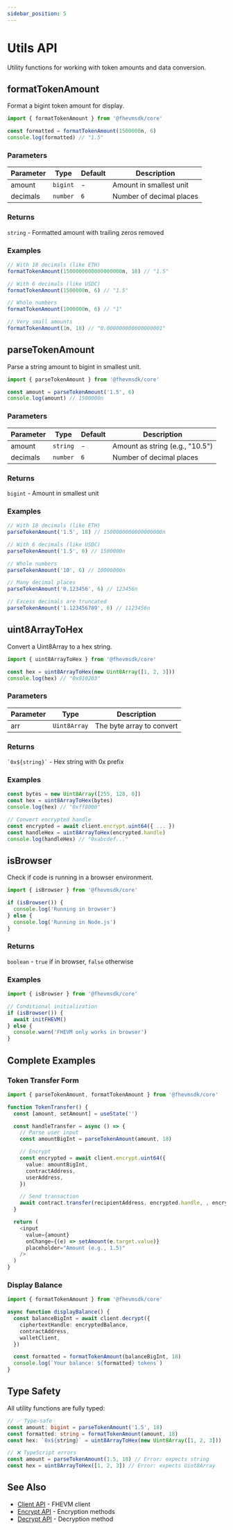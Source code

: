 ```yaml
---
sidebar_position: 5
---
```


# Utils API

Utility functions for working with token amounts and data conversion.

## formatTokenAmount

Format a bigint token amount for display.

```typescript
import { formatTokenAmount } from '@fhevmsdk/core'

const formatted = formatTokenAmount(1500000n, 6)
console.log(formatted) // "1.5"
```

### Parameters

| Parameter | Type | Default | Description |
|-----------|------|---------|-------------|
| amount | `bigint` | - | Amount in smallest unit |
| decimals | `number` | `6` | Number of decimal places |

### Returns

`string` - Formatted amount with trailing zeros removed

### Examples

```typescript
// With 18 decimals (like ETH)
formatTokenAmount(1500000000000000000n, 18) // "1.5"

// With 6 decimals (like USDC)
formatTokenAmount(1500000n, 6) // "1.5"

// Whole numbers
formatTokenAmount(1000000n, 6) // "1"

// Very small amounts
formatTokenAmount(1n, 18) // "0.000000000000000001"
```

## parseTokenAmount

Parse a string amount to bigint in smallest unit.

```typescript
import { parseTokenAmount } from '@fhevmsdk/core'

const amount = parseTokenAmount('1.5', 6)
console.log(amount) // 1500000n
```

### Parameters

| Parameter | Type | Default | Description |
|-----------|------|---------|-------------|
| amount | `string` | - | Amount as string (e.g., "10.5") |
| decimals | `number` | `6` | Number of decimal places |

### Returns

`bigint` - Amount in smallest unit

### Examples

```typescript
// With 18 decimals (like ETH)
parseTokenAmount('1.5', 18) // 1500000000000000000n

// With 6 decimals (like USDC)
parseTokenAmount('1.5', 6) // 1500000n

// Whole numbers
parseTokenAmount('10', 6) // 10000000n

// Many decimal places
parseTokenAmount('0.123456', 6) // 123456n

// Excess decimals are truncated
parseTokenAmount('1.123456789', 6) // 1123456n
```

## uint8ArrayToHex

Convert a Uint8Array to a hex string.

```typescript
import { uint8ArrayToHex } from '@fhevmsdk/core'

const hex = uint8ArrayToHex(new Uint8Array([1, 2, 3]))
console.log(hex) // "0x010203"
```

### Parameters

| Parameter | Type | Description |
|-----------|------|-------------|
| arr | `Uint8Array` | The byte array to convert |

### Returns

`` `0x${string}` `` - Hex string with 0x prefix

### Examples

```typescript
const bytes = new Uint8Array([255, 128, 0])
const hex = uint8ArrayToHex(bytes)
console.log(hex) // "0xff8000"

// Convert encrypted handle
const encrypted = await client.encrypt.uint64({ ... })
const handleHex = uint8ArrayToHex(encrypted.handle)
console.log(handleHex) // "0xabcdef..."
```

## isBrowser

Check if code is running in a browser environment.

```typescript
import { isBrowser } from '@fhevmsdk/core'

if (isBrowser()) {
  console.log('Running in browser')
} else {
  console.log('Running in Node.js')
}
```

### Returns

`boolean` - `true` if in browser, `false` otherwise

### Examples

```typescript
import { isBrowser } from '@fhevmsdk/core'

// Conditional initialization
if (isBrowser()) {
  await initFHEVM()
} else {
  console.warn('FHEVM only works in browser')
}
```

## Complete Examples

### Token Transfer Form

```typescript
import { parseTokenAmount, formatTokenAmount } from '@fhevmsdk/core'

function TokenTransfer() {
  const [amount, setAmount] = useState('')

  const handleTransfer = async () => {
    // Parse user input
    const amountBigInt = parseTokenAmount(amount, 18)

    // Encrypt
    const encrypted = await client.encrypt.uint64({
      value: amountBigInt,
      contractAddress,
      userAddress,
    })

    // Send transaction
    await contract.transfer(recipientAddress, encrypted.handle, , encrypted.proof)
  }

  return (
    <input
      value={amount}
      onChange={(e) => setAmount(e.target.value)}
      placeholder="Amount (e.g., 1.5)"
    />
  )
}
```

### Display Balance

```typescript
import { formatTokenAmount } from '@fhevmsdk/core'

async function displayBalance() {
  const balanceBigInt = await client.decrypt({
    ciphertextHandle: encryptedBalance,
    contractAddress,
    walletClient,
  })

  const formatted = formatTokenAmount(balanceBigInt, 18)
  console.log(`Your balance: ${formatted} tokens`)
}
```

## Type Safety

All utility functions are fully typed:

```typescript
// ✅ Type-safe
const amount: bigint = parseTokenAmount('1.5', 18)
const formatted: string = formatTokenAmount(amount, 18)
const hex: `0x${string}` = uint8ArrayToHex(new Uint8Array([1, 2, 3]))

// ❌ TypeScript errors
const amount = parseTokenAmount(1.5, 18) // Error: expects string
const hex = uint8ArrayToHex([1, 2, 3]) // Error: expects Uint8Array
```

## See Also

- [Client API](./client) - FHEVM client
- [Encrypt API](./encrypt) - Encryption methods
- [Decrypt API](./decrypt) - Decryption method

